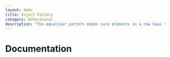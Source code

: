 ```yaml
---
layout: demo
title: Inject history
category: behavioural
description: "The equaliser pattern makes sure elements in a row have the same height."
---
```


# Documentation 